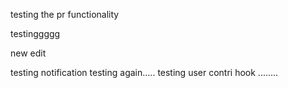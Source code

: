 testing the pr functionality

testinggggg

new edit


testing notification
testing again.....
testing user contri hook ........
